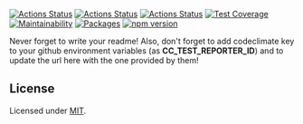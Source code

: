 [![Actions Status](https://github.com/Codibre/is-this-a-pigeon/workflows/build/badge.svg)](https://github.com/Codibre/is-this-a-pigeon/actions)
[![Actions Status](https://github.com/Codibre/is-this-a-pigeon/workflows/test/badge.svg)](https://github.com/Codibre/is-this-a-pigeon/actions)
[![Actions Status](https://github.com/Codibre/is-this-a-pigeon/workflows/lint/badge.svg)](https://github.com/Codibre/is-this-a-pigeon/actions)
[![Test Coverage](https://api.codeclimate.com/v1/badges/90996d7f4178c61437ab/test_coverage)](https://codeclimate.com/github/Codibre/is-this-a-pigeon/test_coverage)
[![Maintainability](https://api.codeclimate.com/v1/badges/90996d7f4178c61437ab/maintainability)](https://codeclimate.com/github/Codibre/is-this-a-pigeon/maintainability)
[![Packages](https://david-dm.org/Codibre/is-this-a-pigeon.svg)](https://david-dm.org/Codibre/is-this-a-pigeon)
[![npm version](https://badge.fury.io/js/is-this-a-pigeon.svg)](https://badge.fury.io/js/is-this-a-pigeon)

Never forget to write your readme! Also, don't forget to add codeclimate key to your github environment variables (as **CC_TEST_REPORTER_ID**) and to update the url here with the one provided by them!

## License

Licensed under [MIT](https://en.wikipedia.org/wiki/MIT_License).
